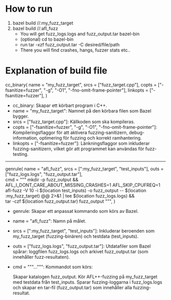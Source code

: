 # How to run

1. bazel build //:my_fuzz_target
2. bazel build //:afl_fuzz
    - You will get fuzz_logs.logs and fuzz_output.tar bazel-bin
    - (optional) cd to bazel-bin 
    - run tar -xzf fuzz_output.tar -C desired/file/path
    - There you will find crashes, hangs, fuzzer stats etc.. 

# Explanation of build file   

cc_binary(
   name = "my_fuzz_target",
   srcs = ["fuzz_target.cpp"],
   copts = ["-fsanitize=fuzzer", "-g", "-O1", "-fno-omit-frame-pointer"], 
   linkopts = ["-fsanitize=fuzzer"],
)

- cc_binary: Skapar ett körbart program i C++.
- name = "my_fuzz_target": Namnet på den körbara filen som Bazel bygger.
- srcs = ["fuzz_target.cpp"]: Källkoden som ska kompileras.
- copts = ["-fsanitize=fuzzer", "-g", "-O1", "-fno-omit-frame-pointer"]: Kompileringsflaggor för att aktivera fuzzing-sanitizern, debug-information, 
optimering för fuzzing och korrekt ramhantering.
- linkopts = ["-fsanitize=fuzzer"]: Länkningsflaggor som inkluderar fuzzing-sanitizern, vilket gör att programmet kan användas för fuzz-testing.
----------------------------------------------------------------------------------------------------------------------------------------------------------

genrule(
   name = "afl_fuzz",
   srcs = [":my_fuzz_target", "test_inputs"],
   outs = ["fuzz_logs.logs", "fuzz_output.tar"],  
   cmd = """
   mkdir -p fuzz_output && \
   AFL_I_DONT_CARE_ABOUT_MISSING_CRASHES=1 AFL_SKIP_CPUFREQ=1 afl-fuzz -V 10 -i $(location test_inputs) -o fuzz_output -- $(location :my_fuzz_target) @@ 2>&1 | tee $(location fuzz_logs.logs) && \
   tar -czf $(location fuzz_output.tar) fuzz_output
   """,
)

- genrule: Skapar ett anpassat kommando som körs av Bazel.
- name = "afl_fuzz": Namn på målet.
- srcs = [":my_fuzz_target", "test_inputs"]: Inkluderar beroenden som my_fuzz_target (fuzzing-binären) och testdata (test_inputs).
- outs = ["fuzz_logs.logs", "fuzz_output.tar"]: Utdatafiler som Bazel spårar: loggfilen fuzz_logs.logs och arkivet fuzz_output.tar (som innehåller fuzz-resultaten).
- cmd = """...""": Kommandot som körs:

    Skapar katalogen fuzz_output.
    Kör AFL++-fuzzing på my_fuzz_target med testdata från test_inputs.
    Sparar fuzzing-loggarna i fuzz_logs.logs och skapar en tar-fil (fuzz_output.tar) som innehåller alla fuzzing-resultat.
